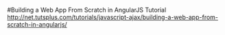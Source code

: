 #Building a Web App From Scratch in AngularJS Tutorial
http://net.tutsplus.com/tutorials/javascript-ajax/building-a-web-app-from-scratch-in-angularjs/